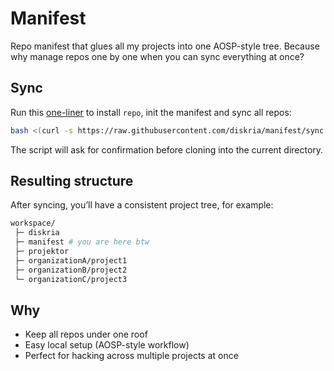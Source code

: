 # Manifest

Repo manifest that glues all my projects into one AOSP-style tree.
Because why manage repos one by one when you can sync everything at once?

## Sync

Run this [one-liner](https://raw.githubusercontent.com/diskria/manifest/sync.sh) to install `repo`, init the manifest and sync all repos:

```bash
bash <(curl -s https://raw.githubusercontent.com/diskria/manifest/sync.sh)
```

The script will ask for confirmation before cloning into the current directory.

## Resulting structure

After syncing, you’ll have a consistent project tree, for example:

```bash
workspace/
 ├─ diskria
 ├─ manifest # you are here btw
 ├─ projektor
 ├─ organizationA/project1
 ├─ organizationB/project2
 └─ organizationC/project3
```

## Why

* Keep all repos under one roof
* Easy local setup (AOSP-style workflow)
* Perfect for hacking across multiple projects at once
